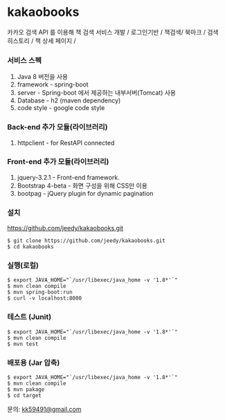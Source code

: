 # kakaobooks
카카오 검색 API 를 이용해 책 검색 서비스 개발 / 로그인기반 / 책검색/ 북마크 / 검색 히스토리 /  책 상세 페이지 / 

### 서비스 스펙
1. Java 8 버전을 사용
1. framework - spring-boot
1. server - Spring-boot 에서 제공하는 내부서버(Tomcat) 사용 
1. Database - h2 (maven dependency)
1. code style - google code style

### Back-end 추가 모듈(라이브러리)
1. httpclient - for RestAPI connected

### Front-end 추가 모듈(라이브러리)
1. jquery-3.2.1 - Front-end framework.
1. Bootstrap 4-beta - 화면 구성을 위해 CSS만 이용
1. bootpag - jQuery plugin for dynamic pagination


### 설치
<https://github.com/jeedy/kakaobooks.git>

```
$ git clone https://github.com/jeedy/kakaobooks.git
$ cd kakaobooks

```

### 실행(로컬)

```
$ export JAVA_HOME="`/usr/libexec/java_home -v '1.8*'`"
$ mvn clean compile
$ mvn spring-boot:run
$ curl -v localhost:8000
```


### 테스트 (Junit)

```
$ export JAVA_HOME="`/usr/libexec/java_home -v '1.8*'`"
$ mvn clean compile
$ mvn test
```


### 배포용 (Jar 압축)

```
$ export JAVA_HOME="`/usr/libexec/java_home -v '1.8*'`"
$ mvn clean compile
$ mvn pakage
$ cd target
```


문의: <kk59491@gmail.com>